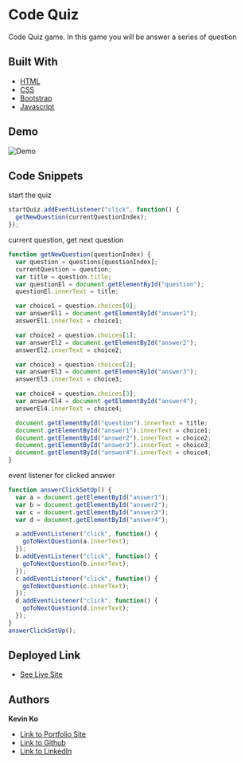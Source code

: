 # Code Quiz

Code Quiz game. In this game you will be answer a series of question

## Built With

- [HTML](https://developer.mozilla.org/en-US/docs/Web/HTML)
- [CSS](https://developer.mozilla.org/en-US/docs/Web/CSS)
- [Bootstrap](https://getbootstrap.com/)
- [Javascript](https://developer.mozilla.org/en-US/docs/Web/JavaScript)

## Demo

![Demo](/assets/images/codeQuiz.gif)

## Code Snippets

start the quiz

```js
startQuiz.addEventListener("click", function() {
  getNewQuestion(currentQuestionIndex);
});
```

current question, get next question

```js
function getNewQuestion(questionIndex) {
  var question = questions[questionIndex];
  currentQuestion = question;
  var title = question.title;
  var questionEl = document.getElementById("question");
  questionEl.innerText = title;

  var choice1 = question.choices[0];
  var answerEl1 = document.getElementById("answer1");
  answerEl1.innerText = choice1;

  var choice2 = question.choices[1];
  var answerEl2 = document.getElementById("answer2");
  answerEl2.innerText = choice2;

  var choice3 = question.choices[2];
  var answerEl3 = document.getElementById("answer3");
  answerEl3.innerText = choice3;

  var choice4 = question.choices[3];
  var answerEl4 = document.getElementById("answer4");
  answerEl4.innerText = choice4;

  document.getElementById("question").innerText = title;
  document.getElementById("answer1").innerText = choice1;
  document.getElementById("answer2").innerText = choice2;
  document.getElementById("answer3").innerText = choice3;
  document.getElementById("answer4").innerText = choice4;
}
```

event listener for clicked answer

```js
function answerClickSetUp() {
  var a = document.getElementById("answer1");
  var b = document.getElementById("answer2");
  var c = document.getElementById("answer3");
  var d = document.getElementById("answer4");

  a.addEventListener("click", function() {
    goToNextQuestion(a.innerText);
  });
  b.addEventListener("click", function() {
    goToNextQuestion(b.innerText);
  });
  c.addEventListener("click", function() {
    goToNextQuestion(c.innerText);
  });
  d.addEventListener("click", function() {
    goToNextQuestion(d.innerText);
  });
}
answerClickSetUp();
```

## Deployed Link

- [See Live Site](https://kokevin678.github.io/code_quiz/)

## Authors

**Kevin Ko**

- [Link to Portfolio Site](https://kokevin678.github.io/responsive-portfolio/)
- [Link to Github](https://github.com/kokevin678)
- [Link to LinkedIn](https://www.linkedin.com/)
